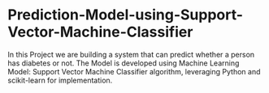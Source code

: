 # Prediction-Model-using-Support-Vector-Machine-Classifier
In this Project we are building a system that can predict whether a person has diabetes or not. The Model is developed using Machine Learning Model: Support Vector Machine Classifier algorithm, leveraging Python and scikit-learn for implementation.

